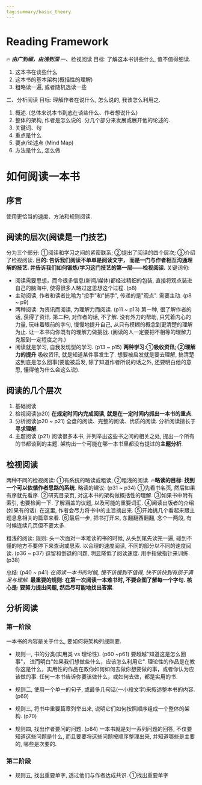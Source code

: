 ```yaml
---
tag:summary/basic_theory
---
```

# Reading Framework
🔥 **_由广到细，由浅到深_**
一、检视阅读
目标: 了解这本书讲些什么, 值不值得细读.
1. 这本书在谈些什么
2. 这本书的基本架构(概括性的理解)
3. 粗略读一遍, 或者随机选读一些


二、分析阅读
目标: 理解作者在说什么, 怎么说的, 我该怎么利用之.

1. 概述. (总体来说本书到底在谈些什么、作者想说什么)
2. 整体的架构, 作者是怎么说的. 分几个部分来发展或展开他的论述的.
3. 关键词、句
4. 重点是什么
5. 要点/论述点 (Mind Map)
6. 方法是什么, 怎么做

# 如何阅读一本书
## 序言
使用更恰当的速度、方法和规则阅读.

## 阅读的层次(阅读是一门技艺)
分为三个部分: ①阅读和学习之间的紧密联系; ②提出了阅读的四个层次; ③介绍了检视阅读.
**目的: 告诉我们阅读不单单是阅读文字， 而是一门与作者相互沟通理解的技艺. 并告诉我们如何锻炼/学习这门技艺的第一层——检视阅读.**
关键词句:
* 阅读需要思想，而今很多信息(新闻/媒体)都经过精细的包装, 直接将观点装进自己的脑海中, 使得很多人略过这思想这个过程. (p8) 
* 主动阅读, 作者和读者比喻为"投手"和"捕手", 传递的是"观点". 需要主动. (p8 ~ p9)
* 两种阅读: 为资讯而阅读, 为理解力而阅读. (p11 ~ p13)
第一种, 很了解作者的话, 获得了资讯.
第二种, 对作者的话, 不了解. 没有外力的帮助, 只凭着内心的力量, 玩味着眼前的字句, 慢慢地提升自己, 从只有模糊的概念到更清楚的理解为止. 让一本书向你既有的理解力做挑战.
(阅读的人一定要把不相等的理解力克服到一定程度之内.)
* 阅读就是学习, 自我发现型的学习. (p13 ~ p15)
**两种学习:①吸收资讯; ②理解力的提升**
吸收资讯, 就是知道某件事发生了. 想要被启发就是要去理解, 搞清楚这到底是怎么回事(要能被启发, 除了知道作者所说的话之外, 还要明白他的意思, 懂得他为什么会这么说).

## 阅读的几个层次
1. 基础阅读
2. 检视阅读(p20)
    **在规定时间内完成阅读, 就是在一定时间内抓出一本书的重点.**
3. 分析阅读(p20 ~ p21)
    全盘的阅读、完整的阅读、优质的阅读. 分析阅读擅长于**寻求理解**.
4. 主题阅读 (p21)
    阅读很多本书, 并列举出这些书之间的相关之处, 提出一个所有的书都谈到的主题. 架构出一个可能在哪一本书里都没有提过的**主题分析**.

## 检视阅读
两种不同的检视阅读: ①有系统的略读或粗读; ②粗浅的阅读. 
🔥**略读的目标: 找到一个可以依循作者思路的系统.**
略读的建议: (p31 ~ p34)
①先看书名页, 然后如果有序就先看序. 
②研究目录页, 对这本书的架构做概括性的理解.
③如果书中附有索引, 也要检阅一下. 了解涵盖的议题, 以及可能的重要词汇.
④阅读出版者的介绍(如果有的话). 在这里, 作者会尽力将书中的主旨摘出来.
⑤开始挑几个看起来跟主题息息相关的篇章来看.
⑥最后一步, 把书打开来, 东翻翻西翻翻, 念个一两段, 有时候连续几页但不要太多.

粗浅的阅读:
规则: 头一次面对一本难读的书的时候, 从头到尾先读完一遍, 碰到不懂的地方不要停下来查询或思索.
以合理的速度阅读, 不同的部分以不同的速度阅读. (p36 ~ p37)
逗留和倒退的问题, 明显降低了阅读速度. 用手指做指针来训练. (p38)

总结: (p40 ~ p41)
_在阅读一本书的时候, 慢不该慢到不值得, 快不该快到有损于满足与理解._
**最重要的规则: 在第一次阅读一本难书时, 不要企图了解每一个字句.**
**核心是: 要努力提出问题, 然后尽可能地找出答案.**

## 分析阅读
### 第一阶段
一本书的内容是关于什么, 要如何将架构列成刚要.
* 规则一, 书的分类(实用类 vs 理论性). (p60 ~p61)
要超越"知道这是怎么回事"， 进而明白"如果我们想做些什么，应该怎么利用它".
理论性的作品是在教你这是什么，实用性的作品在教你如何如何去做你想要做的事，或者你认为应该做的事. 任何一本书告诉你要该做什么，或如何去做，都是实用的书. 

* 规则二, 使用一个单一的句子, 或最多几句话(一小段文字)来叙述整本书的内容. (p69)

* 规则三, 将书中重要篇章列举出来, 说明它们如何按照顺序组成一个整体的架构. (p70)

* 规则四, 找出作者要问的问题. (p84)
一本书就是对一系列问题的回答, 不仅要知道这些问题是什么, 而且要要将这些问题按顺序整理出来, 并知道哪些是主要的, 哪些是次要的.

### 第二阶段
* 规则五, 找出重要单字, 透过他们与作者达成共识.
①找出重要单字 
